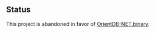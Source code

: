 Status
---

This project is abandoned in favor of [OrientDB-NET.binary](https://github.com/yojimbo87/OrientDB-NET.binary).